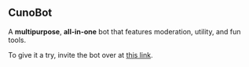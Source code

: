 ## CunoBot

A **multipurpose**, **all-in-one** bot that features moderation, utility, and fun tools.

To give it a try, invite the bot over at [this link](https://discord.com/api/oauth2/authorize?client_id=660856814610677761&permissions=8&scope=bot).
